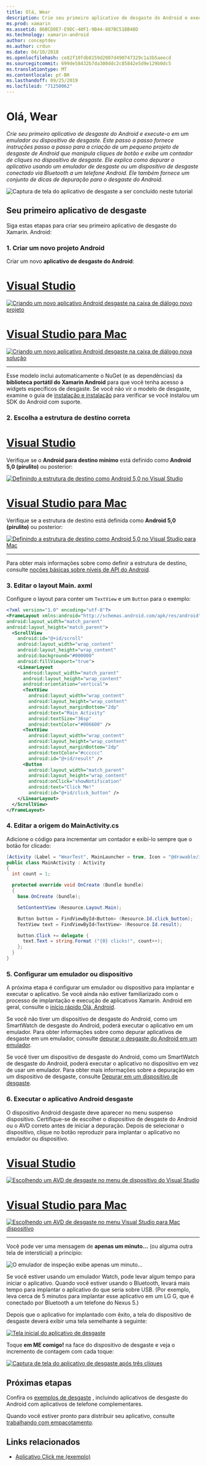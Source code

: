 ```yaml
---
title: Olá, Wear
description: Crie seu primeiro aplicativo de desgaste do Android e execute-o em um emulador ou dispositivo de desgaste. Este passo a passo fornece instruções passo a passo para a criação de um pequeno projeto de desgaste de Android que manipula cliques de botão e exibe um contador de cliques no dispositivo de desgaste. Ele explica como depurar o aplicativo usando um emulador de desgaste ou um dispositivo de desgaste conectado via Bluetooth a um telefone Android. Ele também fornece um conjunto de dicas de depuração para o desgaste do Android.
ms.prod: xamarin
ms.assetid: 86BCD0E7-E9DC-40F1-9B44-887BC51BB48D
ms.technology: xamarin-android
author: conceptdev
ms.author: crdun
ms.date: 04/10/2018
ms.openlocfilehash: ce82f10fdb8159d2007d490747329c1a3b5aeecd
ms.sourcegitcommit: 699de58432b7da300ddc2c85842e5d9e129b0dc5
ms.translationtype: MT
ms.contentlocale: pt-BR
ms.lasthandoff: 09/25/2019
ms.locfileid: "71250062"
---
```

# <a name="hello-wear"></a>Olá, Wear

_Crie seu primeiro aplicativo de desgaste do Android e execute-o em um emulador ou dispositivo de desgaste. Este passo a passo fornece instruções passo a passo para a criação de um pequeno projeto de desgaste de Android que manipula cliques de botão e exibe um contador de cliques no dispositivo de desgaste. Ele explica como depurar o aplicativo usando um emulador de desgaste ou um dispositivo de desgaste conectado via Bluetooth a um telefone Android. Ele também fornece um conjunto de dicas de depuração para o desgaste do Android._

![Captura de tela do aplicativo de desgaste a ser concluído neste tutorial](hello-wear-images/example.png)

## <a name="your-first-wear-app"></a>Seu primeiro aplicativo de desgaste

Siga estas etapas para criar seu primeiro aplicativo de desgaste do Xamarin. Android:

### <a name="1-create-a-new-android-project"></a>1. Criar um novo projeto Android

Criar um novo **aplicativo de desgaste do Android**:

<!-- markdownlint-disable MD001 -->

# <a name="visual-studiotabwindows"></a>[Visual Studio](#tab/windows)

[![Criando um novo aplicativo Android desgaste na caixa de diálogo novo projeto](hello-wear-images/vs/new-solution-sml.w157.png)](hello-wear-images/vs/new-solution.w157.png#lightbox)

# <a name="visual-studio-for-mactabmacos"></a>[Visual Studio para Mac](#tab/macos)

[![Criando um novo aplicativo Android desgaste na caixa de diálogo nova solução](hello-wear-images/xs/new-solution-sml.png)](hello-wear-images/xs/new-solution.png#lightbox)

-----

Esse modelo inclui automaticamente o NuGet (e as dependências) da **biblioteca portátil do Xamarin Android** para que você tenha acesso a widgets específicos de desgaste. Se você não vir o modelo de desgaste, examine o guia de [instalação e instalação](~/android/wear/get-started/installation.md) para verificar se você instalou um SDK do Android com suporte. 

### <a name="2-choose-the-correct-target-framework"></a>2. Escolha a **estrutura de destino** correta

# <a name="visual-studiotabwindows"></a>[Visual Studio](#tab/windows)

Verifique se o **Android para destino mínimo** está definido como **Android 5,0 (pirulito)** ou posterior: 

[![Definindo a estrutura de destino como Android 5,0 no Visual Studio](hello-wear-images/vs/target-framework-sml.png)](hello-wear-images/vs/target-framework.png#lightbox)

# <a name="visual-studio-for-mactabmacos"></a>[Visual Studio para Mac](#tab/macos)

Verifique se a estrutura de destino está definida como **Android 5,0 (pirulito)** ou posterior:

[![Definindo a estrutura de destino como Android 5,0 no Visual Studio para Mac](hello-wear-images/xs/target-framework-sml.png)](hello-wear-images/xs/target-framework.png#lightbox)

-----

Para obter mais informações sobre como definir a estrutura de destino, consulte [noções básicas sobre níveis de API do Android](~/android/app-fundamentals/android-api-levels.md).

### <a name="3-edit-the-mainaxml-layout"></a>3. Editar o layout **Main. axml**

Configure o layout para conter um `TextView` e um `Button` para o exemplo: 

```xml
<?xml version="1.0" encoding="utf-8"?>
<FrameLayout xmlns:android="http://schemas.android.com/apk/res/android"
android:layout_width="match_parent"
android:layout_height="match_parent">
  <ScrollView
    android:id="@+id/scroll"
    android:layout_width="wrap_content"
    android:layout_height="wrap_content"
    android:background="#000000"
    android:fillViewport="true">
    <LinearLayout
      android:layout_width="match_parent"
      android:layout_height="wrap_content"
      android:orientation="vertical">
      <TextView
        android:layout_width="wrap_content"
        android:layout_height="wrap_content"
        android:layout_marginBottom="2dp"
        android:text="Main Activity"
        android:textSize="36sp"
        android:textColor="#006600" />
      <TextView
        android:layout_width="wrap_content"
        android:layout_height="wrap_content"
        android:layout_marginBottom="2dp"
        android:textColor="#cccccc"
        android:id="@+id/result" />
      <Button
        android:layout_width="match_parent"
        android:layout_height="wrap_content"
        android:onClick="showNotification"
        android:text="Click Me!"
        android:id="@+id/click_button" />
    </LinearLayout>
  </ScrollView>
</FrameLayout>
```

### <a name="4-edit-the-mainactivitycs-source"></a>4. Editar a origem do **MainActivity.cs**

Adicione o código para incrementar um contador e exibi-lo sempre que o botão for clicado: 

```csharp
[Activity (Label = "WearTest", MainLauncher = true, Icon = "@drawable/icon")]
public class MainActivity : Activity
{
  int count = 1;

  protected override void OnCreate (Bundle bundle)
  {
    base.OnCreate (bundle);

    SetContentView (Resource.Layout.Main);

    Button button = FindViewById<Button> (Resource.Id.click_button);
    TextView text = FindViewById<TextView> (Resource.Id.result);

    button.Click += delegate {
      text.Text = string.Format ("{0} clicks!", count++);
    };
  }
}
```

### <a name="5-setup-an-emulator-or-device"></a>5. Configurar um emulador ou dispositivo

A próxima etapa é configurar um emulador ou dispositivo para implantar e executar o aplicativo. Se você ainda não estiver familiarizado com o processo de implantação e execução de aplicativos Xamarin. Android em geral, consulte o [início rápido Olá, Android](~/android/get-started/hello-android/hello-android-quickstart.md).

Se você não tiver um dispositivo de desgaste do Android, como um SmartWatch de desgaste do Android, poderá executar o aplicativo em um emulador. Para obter informações sobre como depurar aplicativos de desgaste em um emulador, consulte [depurar o desgaste do Android em um emulador](~/android/wear/deploy-test/debug-on-emulator.md).

Se você tiver um dispositivo de desgaste do Android, como um SmartWatch de desgaste do Android, poderá executar o aplicativo no dispositivo em vez de usar um emulador. Para obter mais informações sobre a depuração em um dispositivo de desgaste, consulte [Depurar em um dispositivo de desgaste](~/android/wear/deploy-test/debug-on-device.md).

### <a name="6-run-the-android-wear-app"></a>6. Executar o aplicativo Android desgaste

O dispositivo Android desgaste deve aparecer no menu suspenso dispositivo. Certifique-se de escolher o dispositivo de desgaste do Android ou o AVD correto antes de iniciar a depuração. Depois de selecionar o dispositivo, clique no botão reproduzir para implantar o aplicativo no emulador ou dispositivo.

# <a name="visual-studiotabwindows"></a>[Visual Studio](#tab/windows)

[![Escolhendo um AVD de desgaste no menu de dispositivo do Visual Studio](hello-wear-images/vs/choose-wear-sim.png)](hello-wear-images/vs/choose-wear-sim.png#lightbox)

# <a name="visual-studio-for-mactabmacos"></a>[Visual Studio para Mac](#tab/macos)

[![Escolhendo um AVD de desgaste no menu Visual Studio para Mac dispositivo](hello-wear-images/xs/choose-wear-sim.png)](hello-wear-images/xs/choose-wear-sim.png#lightbox)

-----

Você pode ver uma mensagem de **apenas um minuto...** (ou alguma outra tela de intersticial) a princípio: 

![O emulador de inspeção exibe apenas um minuto...](hello-wear-images/please-wait.png)

Se você estiver usando um emulador Watch, pode levar algum tempo para iniciar o aplicativo. Quando você estiver usando o Bluetooth, levará mais tempo para implantar o aplicativo do que seria sobre USB. (Por exemplo, leva cerca de 5 minutos para implantar esse aplicativo em um LG G, que é conectado por Bluetooth a um telefone do Nexus 5.)

Depois que o aplicativo for implantado com êxito, a tela do dispositivo de desgaste deverá exibir uma tela semelhante à seguinte:

[![Tela inicial do aplicativo de desgaste](hello-wear-images/mainactivity-screen.png)](hello-wear-images/mainactivity-screen.png#lightbox)

Toque **em ME comigo!** na face do dispositivo de desgaste e veja o incremento de contagem com cada toque:

[![Captura de tela do aplicativo de desgaste após três cliques](hello-wear-images/mainactivity-counts.png)](hello-wear-images/mainactivity-counts.png#lightbox)

## <a name="next-steps"></a>Próximas etapas

Confira os [exemplos de desgaste](https://docs.microsoft.com/samples/browse/?products=xamarin&term=Xamarin.Android+wear) , incluindo aplicativos de desgaste do Android com aplicativos de telefone complementares.

Quando você estiver pronto para distribuir seu aplicativo, consulte [trabalhando com empacotamento](~/android/wear/deploy-test/packaging.md).

## <a name="related-links"></a>Links relacionados

- [Aplicativo Click me (exemplo)](https://docs.microsoft.com/samples/xamarin/monodroid-samples/wear-weartest)
